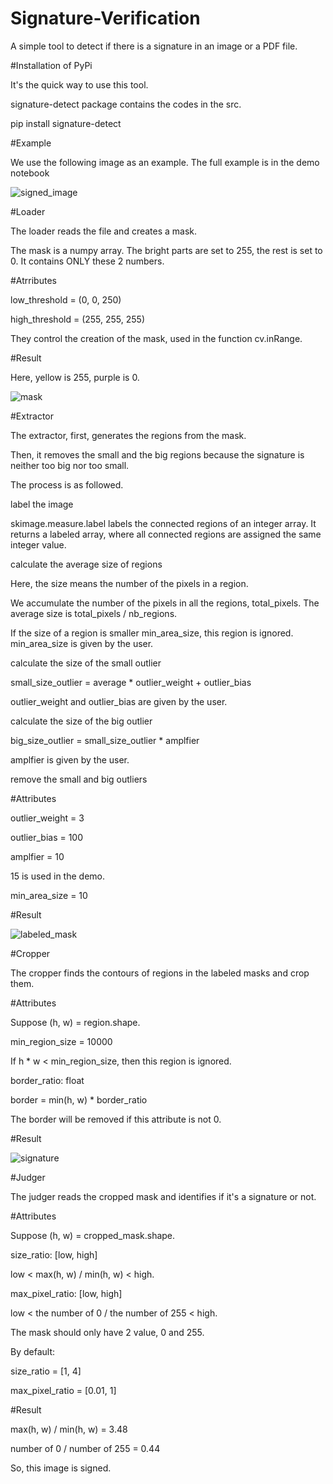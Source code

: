 # Signature-Verification

A simple tool to detect if there is a signature in an image or a PDF file.

#Installation of PyPi

It's the quick way to use this tool.

signature-detect package contains the codes in the src.

pip install signature-detect

#Example

We use the following image as an example. The full example is in the demo notebook

![signed_image](https://user-images.githubusercontent.com/78462564/235417777-2d04d4a8-e430-40a4-9f36-2189a02dd8a0.jpeg)

#Loader

The loader reads the file and creates a mask.

The mask is a numpy array. The bright parts are set to 255, the rest is set to 0. It contains ONLY these 2 numbers.

#Atrributes

low_threshold = (0, 0, 250)

high_threshold = (255, 255, 255)

They control the creation of the mask, used in the function cv.inRange.

#Result

Here, yellow is 255, purple is 0.

![mask](https://user-images.githubusercontent.com/78462564/235418010-9a759ef0-5b7e-4826-9e5a-50fcf9ab7c8b.jpeg)

#Extractor

The extractor, first, generates the regions from the mask.

Then, it removes the small and the big regions because the signature is neither too big nor too small.

The process is as followed.

label the image

skimage.measure.label labels the connected regions of an integer array. It returns a labeled array, where all connected regions are assigned the same integer value.

calculate the average size of regions

Here, the size means the number of the pixels in a region.

We accumulate the number of the pixels in all the regions, total_pixels. The average size is total_pixels / nb_regions.

If the size of a region is smaller min_area_size, this region is ignored. min_area_size is given by the user.

calculate the size of the small outlier

small_size_outlier = average * outlier_weight + outlier_bias

outlier_weight and outlier_bias are given by the user.

calculate the size of the big outlier

big_size_outlier = small_size_outlier * amplfier

amplfier is given by the user.

remove the small and big outliers

#Attributes

outlier_weight = 3

outlier_bias = 100

amplfier = 10

15 is used in the demo.

min_area_size = 10

#Result

![labeled_mask](https://user-images.githubusercontent.com/78462564/235418221-dc2105a0-9efe-4748-926d-c39d05e2292f.jpeg)

#Cropper

The cropper finds the contours of regions in the labeled masks and crop them.

#Attributes

Suppose (h, w) = region.shape.

min_region_size = 10000

If h * w < min_region_size, then this region is ignored.

border_ratio: float

border = min(h, w) * border_ratio

The border will be removed if this attribute is not 0.

#Result

![signature](https://user-images.githubusercontent.com/78462564/235418311-76045d00-d6bb-455c-92b2-7470e38e13a3.jpeg)

#Judger

The judger reads the cropped mask and identifies if it's a signature or not.

#Attributes

Suppose (h, w) = cropped_mask.shape.

size_ratio: [low, high]

low < max(h, w) / min(h, w) < high.

max_pixel_ratio: [low, high]

low < the number of 0 / the number of 255 < high.

The mask should only have 2 value, 0 and 255.

By default:

size_ratio = [1, 4]

max_pixel_ratio = [0.01, 1]

#Result

max(h, w) / min(h, w) = 3.48

number of 0 / number of 255 = 0.44

So, this image is signed.


